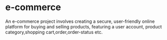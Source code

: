 # e-commerce
An e-commerce project involves creating a secure, user-friendly online platform for buying and selling products, featuring a user account, product category,shopping cart,order,order-status etc.
